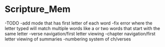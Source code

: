 # Scripture_Mem

-TODO
    -add mode that has first letter of each word
    -fix error where the letter typed will match multiple words like a or two words that start with the same letter
    -verse navigation/first letter viewing
    -chapter navigation/first letter viewing of summaries
    -numbering system of ch/verses
